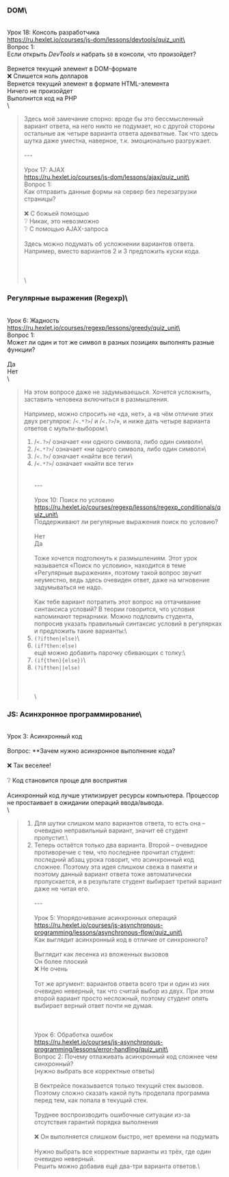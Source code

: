 ### DOM\
\
Урок 18: Консоль разработчика\
https://ru.hexlet.io/courses/js-dom/lessons/devtools/quiz_unit\
\
Вопрос 1:\
Если открыть _DevTools_ и набрать `$0` в консоли, что произойдет?\
\
Вернется текущий элемент в DOM-формате\
❌ Спишется ноль долларов\
Вернется текущий элемент в формате HTML-элемента\
Ничего не произойдет\
Выполнится код на PHP\
\
> Здесь моё замечание спорно: вроде бы это бессмысленный вариант ответа, на него никто не подумает, но с другой стороны остальные аж четыре варианта ответа адекватные. Так что здесь шутка даже уместна, наверное, т.к. эмоционально разгружает.\
\
---\
\
Урок 17: AJAX\
https://ru.hexlet.io/courses/js-dom/lessons/ajax/quiz_unit\
\
Вопрос 1:\
Как отправить данные формы на сервер без перезагрузки страницы?\
\
❌ С божьей помощью\
❔ Никак, это невозможно\
❔ С помощью AJAX-запроса\
\
> Здесь можно подумать об усложнении вариантов ответа. Например, вместо вариантов 2 и 3 предложить куски кода.\
\
\
\
\
### Регулярные выражения (Regexp)\
\
Урок 6: Жадность\
https://ru.hexlet.io/courses/regexp/lessons/greedy/quiz_unit\
\
Вопрос 1:\
Может ли один и тот же символ в разных позициях выполнять разные функции?\
\
Да\
Нет\
\
> На этом вопросе даже не задумываешься. Хочется усложнить, заставить человека включиться в размышления.\
> \
> Например, можно спросить не «да, нет», а «в чём отличие этих двух регулярок: /`<.*?>`/ и /`<.?>`/», и ниже дать четыре варианта ответов с мульти-выбором:\
> 1. /`<.?>`/ означает «ни одного символа, либо один символ»\
> 2. /`<.*?>`/ означает «ни одного символа, либо один символ»\
> 3. /`<.?>`/ означает «найти все теги»\
> 4. /`<.*?>`/ означает «найти все теги»\
\
\
---\
\
Урок 10: Поиск по условию\
https://ru.hexlet.io/courses/regexp/lessons/regexp_conditionals/quiz_unit\
\
Поддерживают ли регулярные выражения поиск по условию?\
\
Нет\
Да\
\
> Тоже хочется подтолкнуть к размышлениям. Этот урок называется «Поиск по условию», находится в теме «Регулярные выражения», поэтому такой вопрос звучит неуместно, ведь здесь очевиден ответ, даже на мгновение задумываться не надо.\
> \
> Как тебе вариант потратить этот вопрос на оттачивание синтаксиса условий? В теории говорится, что условия напоминают тернарники. Можно подловить студента, попросив указать правильный синтаксис условий в регулярках и предложить такие варианты:\
> 1. `(?ifthen|else)`\
> 2. `(if?then:else)`\
> ещё можно добавить парочку сбивающих с толку:\
> 3. `(if{then}{else})`\
> 4. `(?ifthen||else)`\
\
\
\
\
### JS: Асинхронное программирование\
\
Урок 3: Асинхронный код\
\
Вопрос: **Зачем нужно асинхронное выполнение кода?\
\
❌ Так веселее!\
\
❔ Код становится проще для восприятия\
\
Асинхронный код лучше утилизирует ресурсы компьютера. Процессор не простаивает в ожидании операций ввода/вывода.\
\
> 1. Для шутки слишком мало вариантов ответа, то есть она – очевидно неправильный вариант, значит её студент пропустит.\
> 2. Теперь остаётся только два варианта. Второй – очевидное противоречие с тем, что последнее прочитал студент: последний абзац урока говорит, что асинхронный код сложнее. Поэтому эта идея слишком свежа в памяти и поэтому данный вариант ответа тоже автоматически пропускается, и в результате студент выбирает третий вариант даже не читая его.\
\
---\
\
Урок 5: Упорядочивание асинхронных операций\
https://ru.hexlet.io/courses/js-asynchronous-programming/lessons/asynchronous-flow/quiz_unit\
\
Как выглядит асинхронный код в отличие от синхронного?\
\
Выглядит как лесенка из вложенных вызовов\
Он более плоский\
❌ Не очень\
\
> Тот же аргумент: вариантов ответа всего три и один из них очевидно неверный, так что считай выбор из двух. При этом второй вариант просто несложный, поэтому студент опять выбирает верный ответ почти не думая.\
\
\
\
Урок 6: Обработка ошибок\
https://ru.hexlet.io/courses/js-asynchronous-programming/lessons/error-handling/quiz_unit\
\
Вопрос 2: Почему отлаживать асинхронный код сложнее чем синхронный?\
(нужно выбрать все корректные ответы)\
\
В бектрейсе показывается только текущий стек вызовов. Поэтому сложно сказать какой путь проделала программа перед тем, как попала в текущий стек.\
\
Труднее воспроизводить ошибочные ситуации из-за отсутствия гарантий порядка выполнения\
\
❌ Он выполняется слишком быстро, нет времени на подумать\
\
> Нужно выбрать все корректные варианты из трёх, где один очевидно неверный.\
> Решить можно добавив ещё два-три варианта ответов.\

